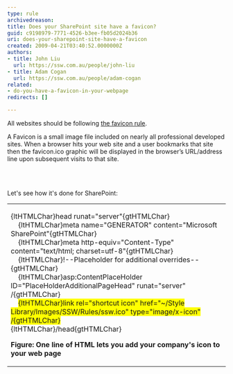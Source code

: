 ```yaml
---
type: rule
archivedreason: 
title: Does your SharePoint site have a favicon?
guid: c9198979-7771-4526-b3ee-fb05d2024b36
uri: does-your-sharepoint-site-have-a-favicon
created: 2009-04-21T03:40:52.0000000Z
authors:
- title: John Liu
  url: https://ssw.com.au/people/john-liu
- title: Adam Cogan
  url: https://ssw.com.au/people/adam-cogan
related:
- do-you-have-a-favicon-in-your-webpage
redirects: []

---
```



<p>All websites should be following 
   <a href="http&#58;//www.ssw.com.au/ssw/Standards/Rules/RulestoBetterWebsitesGraphics.aspx#Favicon">the favicon rule</a>.</p><p>A Favicon is a small image file included on nearly all professional developed sites. When a browser hits your web site and a user bookmarks that site then the favicon.ico graphic will be displayed in the browser’s URL/address line upon subsequent visits to that site. </p>
<br><excerpt class='endintro'></excerpt><br>
<p>Let's see how it's done for SharePoint&#58;</p><table class="clsSSWTable"><tbody><tr><td><p>{ltHTMLChar}head runat=&quot;server&quot;{gtHTMLChar} 
               <br> &#160;&#160;&#160; {ltHTMLChar}meta name=&quot;GENERATOR&quot; content=&quot;Microsoft SharePoint&quot;{gtHTMLChar} 
               <br> &#160;&#160;&#160; {ltHTMLChar}meta http-equiv=&quot;Content-Type&quot; content=&quot;text/html; charset=utf-8&quot;{gtHTMLChar} 
               <br> &#160;&#160;&#160; {ltHTMLChar}!--Placeholder for additional overrides--{gtHTMLChar} 
               <br> &#160;&#160;&#160; {ltHTMLChar}asp&#58;ContentPlaceHolder ID=&quot;PlaceHolderAdditionalPageHead&quot; runat=&quot;server&quot; /{gtHTMLChar} 
               <br> &#160;&#160;&#160; 
               <font style="background-color&#58;#ffff00;">{ltHTMLChar}link rel=&quot;shortcut icon&quot; href=&quot;~/Style Library/Images/SSW/Rules/ssw.ico&quot; type=&quot;image/x-icon&quot; /{gtHTMLChar}</font><br> {ltHTMLChar}/head{gtHTMLChar} </p><p>
               <b>Figure&#58; One line of HTML lets you add your company's icon to&#160; your web page</b> </p></td></tr></tbody></table>


